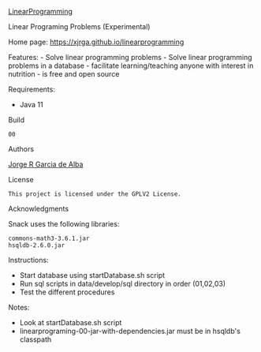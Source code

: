 [LinearProgramming](https://xjrga.github.io/linearprogramming "Linear Programming Problems")

Linear Programing Problems (Experimental)
    
Home page: https://xjrga.github.io/linearprogramming
    
Features:
    - Solve linear programming problems
    - Solve linear programming problems in a database
    - facilitate learning/teaching anyone with interest in nutrition
    - is free and open source
    
Requirements:
   - Java 11

Build

    00

Authors

[Jorge R Garcia de Alba](https://xjrga.github.io "Jorge R Garcia de Alba")

License

    This project is licensed under the GPLV2 License.

Acknowledgments

Snack uses the following libraries:

    commons-math3-3.6.1.jar
    hsqldb-2.6.0.jar

Instructions:
   - Start database using startDatabase.sh script
   - Run sql scripts in data/develop/sql directory in order (01,02,03)
   - Test the different procedures

Notes:
   - Look at startDatabase.sh script
   - linearprograming-00-jar-with-dependencies.jar must be in hsqldb's classpath
    